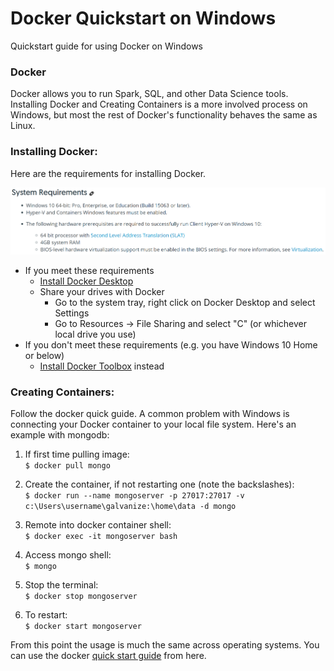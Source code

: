 # Docker Quickstart on Windows
Quickstart guide for using Docker on Windows

### Docker
Docker allows you to run Spark, SQL, and other Data Science tools. Installing Docker and Creating Containers is a more involved process on Windows, but most the rest of Docker's functionality behaves the same as Linux. 

### Installing Docker:
Here are the requirements for installing Docker. 


![Docker Requirements](https://github.com/AustinPenner/Docker-Quickstart-on-Windows/blob/master/images/Docker%20Requirements%20(Windows).png "Docker Requirements")

* If you meet these requirements
  * [Install Docker Desktop](https://docs.docker.com/docker-for-windows/install/)
  * Share your drives with Docker
    * Go to the system tray, right click on Docker Desktop and select Settings
    * Go to Resources -> File Sharing and select "C" (or whichever local drive you use)
* If you don't meet these requirements (e.g. you have Windows 10 Home or below)
  * [Install Docker Toolbox](https://docs.docker.com/toolbox/toolbox_install_windows/) instead

### Creating Containers:
Follow the docker quick guide. A common problem with Windows is connecting your Docker container to your local file system. Here's an example with mongodb:

1) If first time pulling image:    
`$ docker pull mongo`

2) Create the container, if not restarting one (note the backslashes):   
`$ docker run --name mongoserver -p 27017:27017 -v c:\Users\username\galvanize:\home\data -d mongo`

3) Remote into docker container shell:   
`$ docker exec -it mongoserver bash`

4) Access mongo shell:   
`$ mongo`

5) Stop the terminal:   
`$ docker stop mongoserver`

6) To restart:   
`$ docker start mongoserver`


From this point the usage is much the same across operating systems. You can use the docker [quick start guide](https://github.com/GalvanizeDataScience/lectures/blob/Austin/docker/docker_quick_guide.md) from here.
